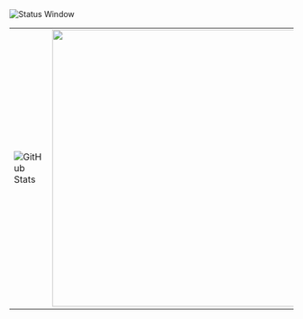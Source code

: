 <img src="https://github.com/user-attachments/assets/50c6613e-236e-4218-8ff6-25ff3bd9919e" alt="Status Window"/>

<table>
  <tr>
    <td>
      <img src="https://github-readme-stats.vercel.app/api/top-langs/?username=EbadShelby&theme=github_dark&hide_border=false&include_all_commits=true&count_private=true&layout=compact" alt="GitHub Stats" />
    </td>
    <td>
      <img src="https://github.com/user-attachments/assets/35edf0d0-f6d0-4e9a-8b36-7a16a3852d70" width="492" />
    </td>
  </tr>
</table>

